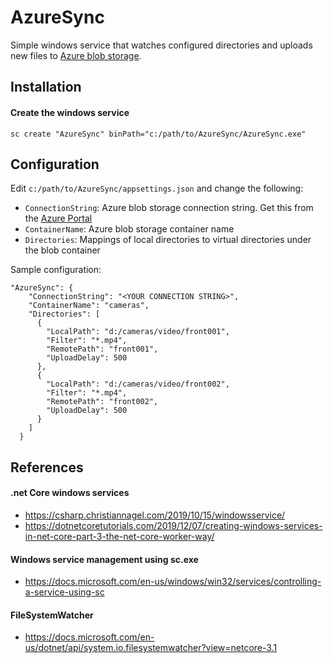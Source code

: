 ﻿# AzureSync
Simple windows service that watches configured directories and uploads new files to [Azure blob storage](https://azure.microsoft.com/en-us/services/storage/blobs/).

## Installation
#### Create the windows service
```
sc create "AzureSync" binPath="c:/path/to/AzureSync/AzureSync.exe"
```

## Configuration
Edit `c:/path/to/AzureSync/appsettings.json` and change the following:
  - `ConnectionString`: Azure blob storage connection string. Get this from the [Azure Portal](https://portal.azure.com)
  - `ContainerName`: Azure blob storage container name
  - `Directories`: Mappings of local directories to virtual directories under the blob container


Sample configuration:
```
"AzureSync": {
    "ConnectionString": "<YOUR CONNECTION STRING>",
    "ContainerName": "cameras",
    "Directories": [
      {
        "LocalPath": "d:/cameras/video/front001",
        "Filter": "*.mp4",
        "RemotePath": "front001",
        "UploadDelay": 500
      },
      {
        "LocalPath": "d:/cameras/video/front002",
        "Filter": "*.mp4",
        "RemotePath": "front002",
        "UploadDelay": 500
      }
    ]
  }
```


## References
#### .net Core windows services
  - https://csharp.christiannagel.com/2019/10/15/windowsservice/
  - https://dotnetcoretutorials.com/2019/12/07/creating-windows-services-in-net-core-part-3-the-net-core-worker-way/

#### Windows service management using sc.exe
  - https://docs.microsoft.com/en-us/windows/win32/services/controlling-a-service-using-sc

#### FileSystemWatcher
  - https://docs.microsoft.com/en-us/dotnet/api/system.io.filesystemwatcher?view=netcore-3.1
